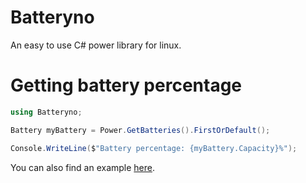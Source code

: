 # Batteryno

An easy to use C# power library for linux.

# Getting battery percentage

```csharp
using Batteryno;

Battery myBattery = Power.GetBatteries().FirstOrDefault();

Console.WriteLine($"Battery percentage: {myBattery.Capacity}%");
```

You can also find an example [here](Batteryno.Example/Program.cs).
